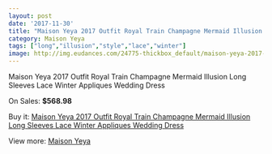 ```yaml
---
layout: post
date: '2017-11-30'
title: "Maison Yeya 2017 Outfit Royal Train Champagne Mermaid Illusion Long Sleeves Lace Winter Appliques Wedding Dress"
category: Maison Yeya
tags: ["long","illusion","style","lace","winter"]
image: http://img.eudances.com/24775-thickbox_default/maison-yeya-2017-outfit-royal-train-champagne-mermaid-illusion-long-sleeves-lace-winter-appliques-wedding-dress.jpg
---
```

Maison Yeya 2017 Outfit Royal Train Champagne Mermaid Illusion Long Sleeves Lace Winter Appliques Wedding Dress

On Sales: **$568.98**
<a href="https://www.eudances.com/en/maison-yeya/8225-maison-yeya-2017-outfit-royal-train-champagne-mermaid-illusion-long-sleeves-lace-winter-appliques-wedding-dress.html"><amp-img layout="responsive" width="600" height="600" src="//img.eudances.com/24775-thickbox_default/maison-yeya-2017-outfit-royal-train-champagne-mermaid-illusion-long-sleeves-lace-winter-appliques-wedding-dress.jpg" alt="Maison Yeya 2017 Outfit Royal Train Champagne Mermaid Illusion Long Sleeves Lace Winter Appliques Wedding Dress 0" /></a>
<a href="https://www.eudances.com/en/maison-yeya/8225-maison-yeya-2017-outfit-royal-train-champagne-mermaid-illusion-long-sleeves-lace-winter-appliques-wedding-dress.html"><amp-img layout="responsive" width="600" height="600" src="//img.eudances.com/24788-thickbox_default/maison-yeya-2017-outfit-royal-train-champagne-mermaid-illusion-long-sleeves-lace-winter-appliques-wedding-dress.jpg" alt="Maison Yeya 2017 Outfit Royal Train Champagne Mermaid Illusion Long Sleeves Lace Winter Appliques Wedding Dress 1" /></a>
<a href="https://www.eudances.com/en/maison-yeya/8225-maison-yeya-2017-outfit-royal-train-champagne-mermaid-illusion-long-sleeves-lace-winter-appliques-wedding-dress.html"><amp-img layout="responsive" width="600" height="600" src="//img.eudances.com/24787-thickbox_default/maison-yeya-2017-outfit-royal-train-champagne-mermaid-illusion-long-sleeves-lace-winter-appliques-wedding-dress.jpg" alt="Maison Yeya 2017 Outfit Royal Train Champagne Mermaid Illusion Long Sleeves Lace Winter Appliques Wedding Dress 2" /></a>
<a href="https://www.eudances.com/en/maison-yeya/8225-maison-yeya-2017-outfit-royal-train-champagne-mermaid-illusion-long-sleeves-lace-winter-appliques-wedding-dress.html"><amp-img layout="responsive" width="600" height="600" src="//img.eudances.com/24786-thickbox_default/maison-yeya-2017-outfit-royal-train-champagne-mermaid-illusion-long-sleeves-lace-winter-appliques-wedding-dress.jpg" alt="Maison Yeya 2017 Outfit Royal Train Champagne Mermaid Illusion Long Sleeves Lace Winter Appliques Wedding Dress 3" /></a>
<a href="https://www.eudances.com/en/maison-yeya/8225-maison-yeya-2017-outfit-royal-train-champagne-mermaid-illusion-long-sleeves-lace-winter-appliques-wedding-dress.html"><amp-img layout="responsive" width="600" height="600" src="//img.eudances.com/24785-thickbox_default/maison-yeya-2017-outfit-royal-train-champagne-mermaid-illusion-long-sleeves-lace-winter-appliques-wedding-dress.jpg" alt="Maison Yeya 2017 Outfit Royal Train Champagne Mermaid Illusion Long Sleeves Lace Winter Appliques Wedding Dress 4" /></a>
<a href="https://www.eudances.com/en/maison-yeya/8225-maison-yeya-2017-outfit-royal-train-champagne-mermaid-illusion-long-sleeves-lace-winter-appliques-wedding-dress.html"><amp-img layout="responsive" width="600" height="600" src="//img.eudances.com/24784-thickbox_default/maison-yeya-2017-outfit-royal-train-champagne-mermaid-illusion-long-sleeves-lace-winter-appliques-wedding-dress.jpg" alt="Maison Yeya 2017 Outfit Royal Train Champagne Mermaid Illusion Long Sleeves Lace Winter Appliques Wedding Dress 5" /></a>
<a href="https://www.eudances.com/en/maison-yeya/8225-maison-yeya-2017-outfit-royal-train-champagne-mermaid-illusion-long-sleeves-lace-winter-appliques-wedding-dress.html"><amp-img layout="responsive" width="600" height="600" src="//img.eudances.com/24783-thickbox_default/maison-yeya-2017-outfit-royal-train-champagne-mermaid-illusion-long-sleeves-lace-winter-appliques-wedding-dress.jpg" alt="Maison Yeya 2017 Outfit Royal Train Champagne Mermaid Illusion Long Sleeves Lace Winter Appliques Wedding Dress 6" /></a>
<a href="https://www.eudances.com/en/maison-yeya/8225-maison-yeya-2017-outfit-royal-train-champagne-mermaid-illusion-long-sleeves-lace-winter-appliques-wedding-dress.html"><amp-img layout="responsive" width="600" height="600" src="//img.eudances.com/24782-thickbox_default/maison-yeya-2017-outfit-royal-train-champagne-mermaid-illusion-long-sleeves-lace-winter-appliques-wedding-dress.jpg" alt="Maison Yeya 2017 Outfit Royal Train Champagne Mermaid Illusion Long Sleeves Lace Winter Appliques Wedding Dress 7" /></a>
<a href="https://www.eudances.com/en/maison-yeya/8225-maison-yeya-2017-outfit-royal-train-champagne-mermaid-illusion-long-sleeves-lace-winter-appliques-wedding-dress.html"><amp-img layout="responsive" width="600" height="600" src="//img.eudances.com/24781-thickbox_default/maison-yeya-2017-outfit-royal-train-champagne-mermaid-illusion-long-sleeves-lace-winter-appliques-wedding-dress.jpg" alt="Maison Yeya 2017 Outfit Royal Train Champagne Mermaid Illusion Long Sleeves Lace Winter Appliques Wedding Dress 8" /></a>
<a href="https://www.eudances.com/en/maison-yeya/8225-maison-yeya-2017-outfit-royal-train-champagne-mermaid-illusion-long-sleeves-lace-winter-appliques-wedding-dress.html"><amp-img layout="responsive" width="600" height="600" src="//img.eudances.com/24780-thickbox_default/maison-yeya-2017-outfit-royal-train-champagne-mermaid-illusion-long-sleeves-lace-winter-appliques-wedding-dress.jpg" alt="Maison Yeya 2017 Outfit Royal Train Champagne Mermaid Illusion Long Sleeves Lace Winter Appliques Wedding Dress 9" /></a>
<a href="https://www.eudances.com/en/maison-yeya/8225-maison-yeya-2017-outfit-royal-train-champagne-mermaid-illusion-long-sleeves-lace-winter-appliques-wedding-dress.html"><amp-img layout="responsive" width="600" height="600" src="//img.eudances.com/24779-thickbox_default/maison-yeya-2017-outfit-royal-train-champagne-mermaid-illusion-long-sleeves-lace-winter-appliques-wedding-dress.jpg" alt="Maison Yeya 2017 Outfit Royal Train Champagne Mermaid Illusion Long Sleeves Lace Winter Appliques Wedding Dress 10" /></a>
<a href="https://www.eudances.com/en/maison-yeya/8225-maison-yeya-2017-outfit-royal-train-champagne-mermaid-illusion-long-sleeves-lace-winter-appliques-wedding-dress.html"><amp-img layout="responsive" width="600" height="600" src="//img.eudances.com/24778-thickbox_default/maison-yeya-2017-outfit-royal-train-champagne-mermaid-illusion-long-sleeves-lace-winter-appliques-wedding-dress.jpg" alt="Maison Yeya 2017 Outfit Royal Train Champagne Mermaid Illusion Long Sleeves Lace Winter Appliques Wedding Dress 11" /></a>
<a href="https://www.eudances.com/en/maison-yeya/8225-maison-yeya-2017-outfit-royal-train-champagne-mermaid-illusion-long-sleeves-lace-winter-appliques-wedding-dress.html"><amp-img layout="responsive" width="600" height="600" src="//img.eudances.com/24777-thickbox_default/maison-yeya-2017-outfit-royal-train-champagne-mermaid-illusion-long-sleeves-lace-winter-appliques-wedding-dress.jpg" alt="Maison Yeya 2017 Outfit Royal Train Champagne Mermaid Illusion Long Sleeves Lace Winter Appliques Wedding Dress 12" /></a>
<a href="https://www.eudances.com/en/maison-yeya/8225-maison-yeya-2017-outfit-royal-train-champagne-mermaid-illusion-long-sleeves-lace-winter-appliques-wedding-dress.html"><amp-img layout="responsive" width="600" height="600" src="//img.eudances.com/24776-thickbox_default/maison-yeya-2017-outfit-royal-train-champagne-mermaid-illusion-long-sleeves-lace-winter-appliques-wedding-dress.jpg" alt="Maison Yeya 2017 Outfit Royal Train Champagne Mermaid Illusion Long Sleeves Lace Winter Appliques Wedding Dress 13" /></a>

Buy it: [Maison Yeya 2017 Outfit Royal Train Champagne Mermaid Illusion Long Sleeves Lace Winter Appliques Wedding Dress](https://www.eudances.com/en/maison-yeya/8225-maison-yeya-2017-outfit-royal-train-champagne-mermaid-illusion-long-sleeves-lace-winter-appliques-wedding-dress.html "Maison Yeya 2017 Outfit Royal Train Champagne Mermaid Illusion Long Sleeves Lace Winter Appliques Wedding Dress")

View more: [Maison Yeya](https://www.eudances.com/en/126-maison-yeya "Maison Yeya")